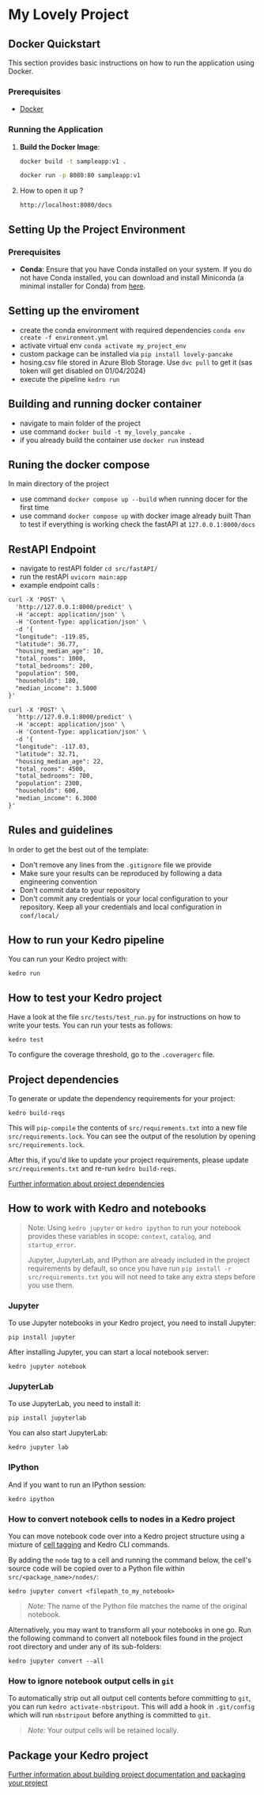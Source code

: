 # My Lovely Project


## Docker Quickstart

This section provides basic instructions on how to run the application using Docker.

### Prerequisites

- [Docker](https://www.docker.com/get-started)

### Running the Application

1. **Build the Docker Image**:
   ```bash
   docker build -t sampleapp:v1 .

   docker run -p 8080:80 sampleapp:v1
   ```
2. How to open it up ?
    ```
    http://localhost:8080/docs 
    ```

## Setting Up the Project Environment
### Prerequisites

- **Conda**: Ensure that you have Conda installed on your system. If you do not have Conda installed, you can download and install Miniconda (a minimal installer for Conda) from [here](https://docs.conda.io/en/latest/miniconda.html).

## Setting up the enviroment
- create the conda environment with required dependencies `conda env create -f environment.yml`
- activate virtual env `conda activate my_project_env` 
- custom package can be installed via `pip install lovely-pancake`
- hosing.csv file stored in Azure Blob Storage. Use `dvc pull` to get it (sas token will get disabled on 01/04/2024)
- execute the pipeline `kedro run` 

## Building and running docker container
- navigate to main folder of the project
- use command `docker build -t my_lovely_pancake .`
- if you already build the container use `docker run` instead

## Runing the docker compose
In main directory of the project
-  use command `docker compose up --build` when running docer for the first time
- use command `docker compose up` with docker image already built
Than to test if everything is working check the fastAPI at `127.0.0.1:8000/docs`

## RestAPI Endpoint
- navigate to restAPI folder `cd src/fastAPI/`
- run the restAPI `uvicorn main:app`
- example endpoint calls :
```html
curl -X 'POST' \
  'http://127.0.0.1:8000/predict' \
  -H 'accept: application/json' \
  -H 'Content-Type: application/json' \
  -d '{
  "longitude": -119.85,
  "latitude": 36.77,
  "housing_median_age": 10,
  "total_rooms": 1000,
  "total_bedrooms": 200,
  "population": 500,
  "households": 180,
  "median_income": 3.5000
}'

```
```html
curl -X 'POST' \
  'http://127.0.0.1:8000/predict' \
  -H 'accept: application/json' \
  -H 'Content-Type: application/json' \
  -d '{
  "longitude": -117.03,
  "latitude": 32.71,
  "housing_median_age": 22,
  "total_rooms": 4500,
  "total_bedrooms": 700,
  "population": 2300,
  "households": 600,
  "median_income": 6.3000
}'
```


## Rules and guidelines

In order to get the best out of the template:

* Don't remove any lines from the `.gitignore` file we provide
* Make sure your results can be reproduced by following a data engineering convention
* Don't commit data to your repository
* Don't commit any credentials or your local configuration to your repository. Keep all your credentials and local configuration in `conf/local/`


## How to run your Kedro pipeline

You can run your Kedro project with:

```
kedro run
```

## How to test your Kedro project

Have a look at the file `src/tests/test_run.py` for instructions on how to write your tests. You can run your tests as follows:

```
kedro test
```

To configure the coverage threshold, go to the `.coveragerc` file.

## Project dependencies

To generate or update the dependency requirements for your project:

```
kedro build-reqs
```

This will `pip-compile` the contents of `src/requirements.txt` into a new file `src/requirements.lock`. You can see the output of the resolution by opening `src/requirements.lock`.

After this, if you'd like to update your project requirements, please update `src/requirements.txt` and re-run `kedro build-reqs`.

[Further information about project dependencies](https://docs.kedro.org/en/stable/kedro_project_setup/dependencies.html#project-specific-dependencies)

## How to work with Kedro and notebooks

> Note: Using `kedro jupyter` or `kedro ipython` to run your notebook provides these variables in scope: `context`, `catalog`, and `startup_error`.
>
> Jupyter, JupyterLab, and IPython are already included in the project requirements by default, so once you have run `pip install -r src/requirements.txt` you will not need to take any extra steps before you use them.

### Jupyter
To use Jupyter notebooks in your Kedro project, you need to install Jupyter:

```
pip install jupyter
```

After installing Jupyter, you can start a local notebook server:

```
kedro jupyter notebook
```

### JupyterLab
To use JupyterLab, you need to install it:

```
pip install jupyterlab
```

You can also start JupyterLab:

```
kedro jupyter lab
```

### IPython
And if you want to run an IPython session:

```
kedro ipython
```

### How to convert notebook cells to nodes in a Kedro project
You can move notebook code over into a Kedro project structure using a mixture of [cell tagging](https://jupyter-notebook.readthedocs.io/en/stable/changelog.html#release-5-0-0) and Kedro CLI commands.

By adding the `node` tag to a cell and running the command below, the cell's source code will be copied over to a Python file within `src/<package_name>/nodes/`:

```
kedro jupyter convert <filepath_to_my_notebook>
```
> *Note:* The name of the Python file matches the name of the original notebook.

Alternatively, you may want to transform all your notebooks in one go. Run the following command to convert all notebook files found in the project root directory and under any of its sub-folders:

```
kedro jupyter convert --all
```

### How to ignore notebook output cells in `git`
To automatically strip out all output cell contents before committing to `git`, you can run `kedro activate-nbstripout`. This will add a hook in `.git/config` which will run `nbstripout` before anything is committed to `git`.

> *Note:* Your output cells will be retained locally.

## Package your Kedro project

[Further information about building project documentation and packaging your project](https://docs.kedro.org/en/stable/tutorial/package_a_project.html)
